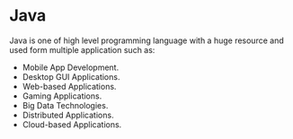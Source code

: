 # Java


Java is one of high level programming language with a huge resource and used form multiple application such as:


* Mobile App Development.
* Desktop GUI Applications.
* Web-based Applications.
* Gaming Applications.
* Big Data Technologies.
* Distributed Applications.
* Cloud-based Applications.


